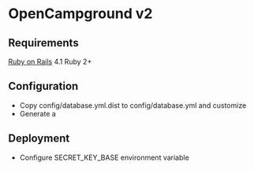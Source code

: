 OpenCampground v2
=================

Requirements
------------
[Ruby on Rails](http://www.rubyonrails.org) 4.1
Ruby 2+

Configuration
-------------
* Copy config/database.yml.dist to config/database.yml and customize
* Generate a

Deployment
----------
* Configure SECRET_KEY_BASE environment variable
